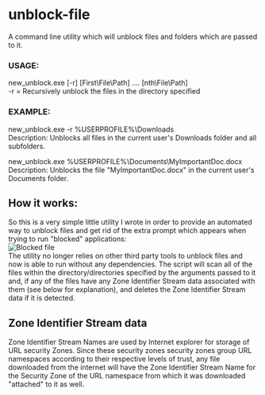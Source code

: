 # unblock-file
A command line utility which will unblock files and folders which are passed to it.
### USAGE:
new_unblock.exe [-r] [First\File\Path] .... [nth\File\Path]      
-r = Recursively unblock the files in the directory specified

### EXAMPLE:
new_unblock.exe -r %USERPROFILE%\Downloads     
Description: Unblocks all files in the current user's Downloads folder and all subfolders.

new_unblock.exe %USERPROFILE%\Documents\MyImportantDoc.docx      
Description: Unblocks the file "MyImportantDoc.docx" in the current user's Documents folder.


## How it works:
  So this is a very simple little utility I wrote in order to provide an automated way to unblock files and get rid of the extra
  prompt which appears when trying to run "blocked" applications:    
  ![Blocked file](http://i.imgur.com/Ls2FsFl.jpg "Blocked File")     
  The utility no longer relies on other third party tools to unblock files and now is able to run without any dependencies.
  The script will scan all of the files within the directory/directories specified by the arguments passed to it and, if any
  of the files have any Zone Identifier Stream data associated with them (see below for explanation), and deletes the 
  Zone Identifier Stream data if it is detected.
  
  
  ## Zone Identifier Stream data
  Zone Identifier Stream Names are used by Internet explorer for storage of URL security Zones.  Since these security zones
  security zones group URL namespaces according to their respective levels of trust, any file downloaded from the internet
  will have the Zone Identifier Stream Name for the Security Zone of the URL namespace from which it was downloaded "attached" 
  to it as well.